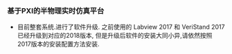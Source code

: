 ### 基于PXI的半物理实时仿真平台

-   目前整套系统.进行了软件升级. 之前使用的 Labview 2017 和 VeriStand 2017 已经升级到对应的2018版本, 但是升级后软件的安装大同小异,请依然按照2017版本的安装配置方法安装.